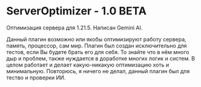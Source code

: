 # ServerOptimizer - 1.0 BETA
Оптимизация сервера для 1.21.5. Написан Gemini AI.

Данный плагин возможно или якобы оптимизируют работу сервера, память, процессор, сам мир.
Плагин был создан исключительно для тестов, если Вы будете брать его для себя. То знайте что в нём много дыр и проблем, также нуждается в доработке многих логик и систем.
В целом работает и делает какую-никакую оптимизацию хоть и минимальную.
Повторюсь, я ничего не делал, данный плагин был для тество и проверки ИИ.
